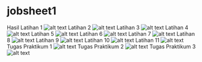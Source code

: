 # jobsheet1
Hasil Latihan 1
![alt text](https://github.com/faarrelll/jobsheet1/blob/master/Latihan1.PNG)
Latihan 2
![alt text](https://github.com/faarrelll/jobsheet1/blob/master/Latihan2.PNG)
Latihan 3
![alt text](https://github.com/faarrelll/jobsheet1/blob/master/Latihan3.PNG)
Latihan 4
![alt text](https://github.com/faarrelll/jobsheet1/blob/master/Latihan4.PNG)
Latihan 5
![alt text](https://github.com/faarrelll/jobsheet1/blob/master/Latihan5.PNG)
Latihan 6
![alt text](https://github.com/faarrelll/jobsheet1/blob/master/Latihan6.PNG)
Latihan 7
![alt text](https://github.com/faarrelll/jobsheet1/blob/master/Latihan7.PNG)
Latihan 8
![alt text](https://github.com/faarrelll/jobsheet1/blob/master/Latihan8.PNG)
Latihan 9
![alt text](https://github.com/faarrelll/jobsheet1/blob/master/Latihan9.PNG)
Latihan 10
![alt text](https://github.com/faarrelll/jobsheet1/blob/master/Latihan10.PNG)
Latihan 11
![alt text](https://github.com/faarrelll/jobsheet1/blob/master/Latihan11.PNG)
Tugas Praktikum 1
![alt text](https://github.com/faarrelll/jobsheet1/blob/master/TugasPraktikum1.PNG)
Tugas Praktikum 2
![alt text](https://github.com/faarrelll/jobsheet1/blob/master/TugasPraktikum2.PNG)
Tugas Praktikum 3
![alt text](https://github.com/faarrelll/jobsheet1/blob/master/TugasPraktikum3.PNG)
